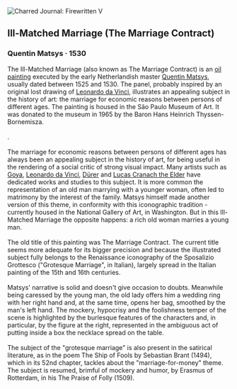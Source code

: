<div class="artwork-of-the-day">
  <div class="container">
    <div class="img-wrapper">
      <img
        src="https://uploads5.wikiart.org/00148/images/quentin-matsys/quentin-metsys-o-casamento-desigual-1.jpg!Large.jpg"
        alt="Charred Journal: Firewritten V" />
    </div>
    <div class="artwork-detail">
      <div class="artwork-origin"> 
        <h2 class="artwork-name">Ill-Matched Marriage (The Marriage Contract)</h2>
        <h3 class="artist">
          Quentin Matsys
                    ·  1530
        </h3>
      </div>
      <p class="description">
        <span class="artwork-description-text ng-binding" ng-bind-html="viewModel.ArtworkOfTheDay.Description | unsafe">The Ill-Matched Marriage (also known as The Marriage Contract) is an <a target="_blank" href="/en/paintings-by-media/oil-on-sacking">oil painting</a> executed by the early Netherlandish master <a target="_blank" href="/en/quentin-matsys">Quentin Matsys</a>, usually dated between 1525 and 1530. The panel, probably inspired by an original lost drawing of <a target="_blank" href="/en/leonardo-da-vinci">Leonardo da Vinci</a>, illustrates an appealing subject in the history of art: the marriage for economic reasons between persons of different ages. The painting is housed in the São Paulo Museum of Art. It was donated to the museum in 1965 by the Baron Hans Heinrich Thyssen-Bornemisza.
<br>
<br>.
<br>
<br>The marriage for economic reasons between persons of different ages has always been an appealing subject in the history of art, for being useful in the rendering of a social critic of strong visual impact. Many artists such as <a target="_blank" href="/en/francisco-goya">Goya</a>, <a target="_blank" href="/en/leonardo-da-vinci">Leonardo da Vinci</a>, <a target="_blank" href="/en/albrecht-durer">Dürer</a> and <a target="_blank" href="/en/lucas-cranach-the-elder">Lucas Cranach the Elder</a> have dedicated works and studies to this subject. It is more common the representation of an old man marrying with a younger woman, often led to matrimony by the interest of the family. Matsys himself made another version of this theme, in conformity with this iconographic tradition - currently housed in the National Gallery of Art, in Washington. But in this Ill-Matched Marriage the opposite happens: a rich old woman marries a young man.
<br>
<br>The old title of this painting was The Marriage Contract. The current title seems more adequate for its bigger precision and because the illustrated subject fully belongs to the Renaissance iconography of the Sposalizio Grottesco ("Grotesque Marriage", in Italian), largely spread in the Italian painting of the 15th and 16th centuries.
<br>
<br>Matsys' narrative is solid and doesn't give occasion to doubts. Meanwhile being caressed by the young man, the old lady offers him a wedding ring with her right hand and, at the same time, opens her bag, smoothed by the man's left hand. The mockery, hypocrisy and the foolishness temper of the scene is highlighted by the burlesque features of the characters and, in particular, by the figure at the right, represented in the ambiguous act of putting inside a box the necklace spread on the table.
<br>
<br>The subject of the "grotesque marriage" is also present in the satirical literature, as in the poem The Ship of Fools by Sebastian Brant (1494), which in its 52nd chapter, tackles about the "marriage-for-money" theme. The subject is resumed, brimful of mockery and humor, by Erasmus of Rotterdam, in his The Praise of Folly (1509).</span>
                        <div class="text-shadow-container" ng-show="showShadow" style=""></div>
      </p>
    </div>
  </div>

</div>
